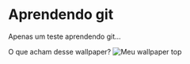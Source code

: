 # Aprendendo git

Apenas um teste aprendendo git...

O que acham desse wallpaper?
<img src="/img/wallpaper.jpg" alt="Meu wallpaper top"/>
